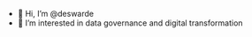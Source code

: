 - 👋 Hi, I’m @deswarde
- 👀 I’m interested in data governance and digital transformation

<!---
deswarde/deswarde is a ✨ special ✨ repository because its `README.md` (this file) appears on your GitHub profile.
You can click the Preview link to take a look at your changes.
--->
